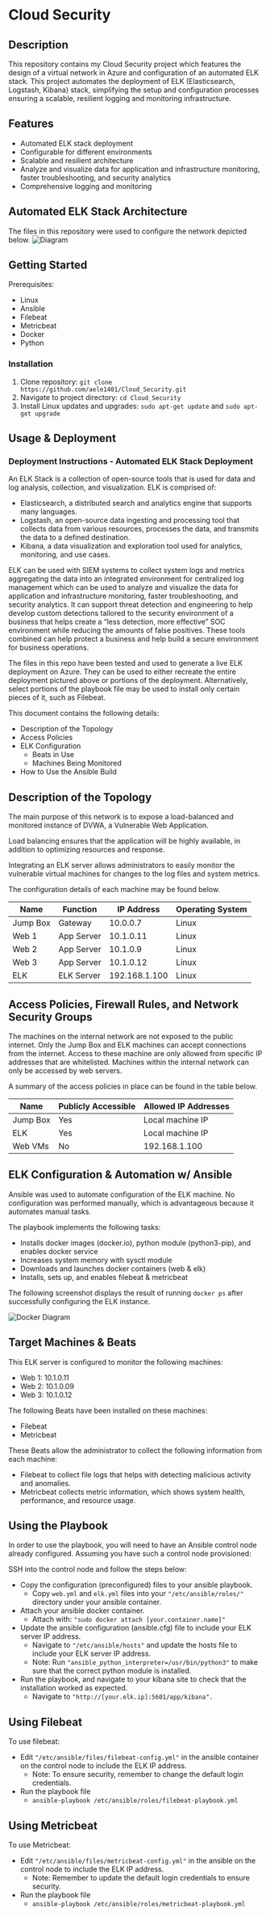 # Cloud Security

## Description
This repository contains my Cloud Security project which features the design of a virtual network in Azure and configuration of an automated ELK stack. This project automates the deployment of ELK (Elasticsearch, Logstash, Kibana) stack, simplifying the setup and configuration processes ensuring a scalable, resilient logging and monitoring infrastructure. 

## Features
- Automated ELK stack deployment
- Configurable for different environments
- Scalable and resilient architecture
- Analyze and visualize data for application and infrastructure monitoring, faster troubleshooting, and security analytics
- Comprehensive logging and monitoring

## Automated ELK Stack Architecture
The files in this repository were used to configure the network depicted below.
![Diagram](https://github.com/aele1401/Cloud_Security/blob/main/Images/ELK_NET_Diagram.PNG)

## Getting Started
Prerequisites:
- Linux
- Ansible
- Filebeat
- Metricbeat
- Docker
- Python

### Installation 
1.  Clone repository: `git clone https://github.com/aele1401/Cloud_Security.git`
2.  Navigate to project directory: `cd Cloud_Security`
3.  Install Linux updates and upgrades: `sudo apt-get update` and `sudo apt-get upgrade`

## Usage & Deployment
### Deployment Instructions - Automated ELK Stack Deployment
An ELK Stack is a collection of open-source tools that is used for data and log analysis, collection, and visualization. 
ELK is comprised of:
* Elasticsearch, a distributed search and analytics engine that supports many languages.
* Logstash, an open-source data ingesting and processing tool that collects data from various resources, processes the data, and transmits the data to a defined destination.
* Kibana, a data visualization and exploration tool used for analytics, monitoring, and use cases.

ELK can be used with SIEM systems to collect system logs and metrics aggregating the data into an integrated environment for centralized log management which can be used to analyze and visualize the data for application and infrastructure monitoring, faster troubleshooting, and security analytics. It can support threat detection and engineering to help develop custom detections tailored to the security environment of a business that helps create a “less detection, more effective” SOC environment while reducing the amounts of false positives. These tools combined can help protect a business and help build a secure environment for business operations.

The files in this repo have been tested and used to generate a live ELK deployment on Azure. They can be used to either recreate the entire deployment pictured above or portions of the deployment. Alternatively, select portions of the playbook file may be used to install only certain pieces of it, such as Filebeat.

This document contains the following details:
* Description of the Topology
* Access Policies
* ELK Configuration
	- Beats in Use
	- Machines Being Monitored
* How to Use the Ansible Build


## Description of the Topology

The main purpose of this network is to expose a load-balanced and monitored instance of DVWA, a Vulnerable Web Application.

Load balancing ensures that the application will be highly available, in addition to optimizing resources and response.

Integrating an ELK server allows administrators to easily monitor the vulnerable virtual machines for changes to the log files and system metrics.

The configuration details of each machine may be found below.

| Name     | Function     | IP Address     | Operating System |
|----------|--------------|----------------|------------------|
| Jump Box |Gateway       | 10.0.0.7       | Linux            |
| Web 1    |App Server    | 10.1.0.11      | Linux            |
| Web 2    |App Server    | 10.1.0.9       | Linux            |
| Web 3    |App Server    | 10.1.0.12      | Linux            |
| ELK      |ELK Server    | 192.168.1.100  | Linux            |

## Access Policies, Firewall Rules, and Network Security Groups

The machines on the internal network are not exposed to the public internet. Only the Jump Box and ELK machines can accept connections from the internet. Access to these machine are only allowed from specific IP addresses that are whitelisted. Machines within the internal network can only be accessed by web servers.

A summary of the access policies in place can be found in the table below.

| Name     | Publicly Accessible | Allowed IP Addresses |
|----------|---------------------|----------------------|
| Jump Box | Yes                 | Local machine IP     |
| ELK      | Yes                 | Local machine IP     |
| Web VMs  | No                  | 192.168.1.100        |

## ELK Configuration & Automation w/ Ansible

Ansible was used to automate configuration of the ELK machine. No configuration was performed manually, which is advantageous because it automates manual tasks.

The playbook implements the following tasks:
- Installs docker images (docker.io), python module (python3-pip), and enables docker service
- Increases system memory with sysctl module
- Downloads and launches docker containers (web & elk)
- Installs, sets up, and enables filebeat & metricbeat

The following screenshot displays the result of running `docker ps` after successfully configuring the ELK instance.

![Docker Diagram](https://github.com/aele1401/Cloud_Security/blob/main/Images/dockerps.PNG)

## Target Machines & Beats
This ELK server is configured to monitor the following machines:
- Web 1: 10.1.0.11
- Web 2: 10.1.0.09
- Web 3: 10.1.0.12

The following Beats have been installed on these machines:
- Filebeat
- Metricbeat

These Beats allow the administrator to collect the following information from each machine:
* Filebeat to collect file logs that helps with detecting malicious activity and anomalies.
* Metricbeat collects metric information, which shows system health, performance, and resource usage.

## Using the Playbook
In order to use the playbook, you will need to have an Ansible control node already configured. Assuming you have such a control node provisioned: 

SSH into the control node and follow the steps below:
- Copy the configuration (preconfigured) files to your ansible playbook.
	* Copy `web.yml` and `elk.yml` files into your `"/etc/ansible/roles/"` directory under your ansible container.
- Attach your ansible docker container.
	* Attach with: `"sudo docker attach [your.container.name]"`
- Update the ansible configuration (ansible.cfg) file to include your ELK server IP address.
	* Navigate to `"/etc/ansible/hosts"` and update the hosts file to include your ELK server IP address.
	* Note: Run `"ansible_python_interpreter=/usr/bin/python3"` to make sure that the correct python module is installed. 
- Run the playbook, and navigate to your kibana site to check that the installation worked as expected.
	* Navigate to `"http://[your.elk.ip]:5601/app/kibana".`

## Using Filebeat
To use filebeat:
- Edit `"/etc/ansible/files/filebeat-config.yml"` in the ansible container on the control node to include the ELK IP address.
	* Note: To ensure security, remember to change the default login credentials.
- Run the playbook file
	* `ansible-playbook /etc/ansible/roles/filebeat-playbook.yml`

## Using Metricbeat

To use Metricbeat:
- Edit `"/etc/ansible/files/metricbeat-config.yml"` in the ansible on the control node to include the ELK IP address.
	* Note: Remember to update the default login credentials to ensure security.
- Run the playbook file
	* `ansible-playbook /etc/ansible/roles/metricbeat-playbook.yml`
